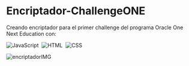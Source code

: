 # Encriptador-ChallengeONE
Creando encriptador para el primer challenge del programa Oracle One Next Education con:   

![JavaScript](https://img.shields.io/badge/-JavaScript-05122A?style=flat&logo=javascript)&nbsp;
![HTML](https://img.shields.io/badge/-HTML-05122A?style=flat&logo=HTML5)&nbsp;
![CSS](https://img.shields.io/badge/-CSS-05122A?style=flat&logo=CSS3&logoColor=1572B6)&nbsp;



![encriptadorIMG](https://github.com/SebastianHdzMiranda/Encriptador-ChallengeONE/assets/128866644/2e5143b3-1608-40f8-b32e-b508839a332d)

